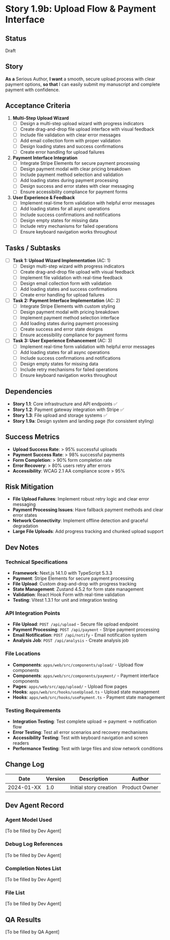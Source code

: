 # Story 1.9b: Upload Flow & Payment Interface

## Status
Draft

## Story
**As a** Serious Author,
**I want** a smooth, secure upload process with clear payment options,
**so that** I can easily submit my manuscript and complete payment with confidence.

## Acceptance Criteria

1. **Multi-Step Upload Wizard**
   - [ ] Design a multi-step upload wizard with progress indicators
   - [ ] Create drag-and-drop file upload interface with visual feedback
   - [ ] Include file validation with clear error messages
   - [ ] Add email collection form with proper validation
   - [ ] Design loading states and success confirmations
   - [ ] Create error handling for upload failures

2. **Payment Interface Integration**
   - [ ] Integrate Stripe Elements for secure payment processing
   - [ ] Design payment modal with clear pricing breakdown
   - [ ] Include payment method selection and validation
   - [ ] Add loading states during payment processing
   - [ ] Design success and error states with clear messaging
   - [ ] Ensure accessibility compliance for payment forms

3. **User Experience & Feedback**
   - [ ] Implement real-time form validation with helpful error messages
   - [ ] Add loading states for all async operations
   - [ ] Include success confirmations and notifications
   - [ ] Design empty states for missing data
   - [ ] Include retry mechanisms for failed operations
   - [ ] Ensure keyboard navigation works throughout

## Tasks / Subtasks

- [ ] **Task 1: Upload Wizard Implementation** (AC: 1)
  - [ ] Design multi-step wizard with progress indicators
  - [ ] Create drag-and-drop file upload with visual feedback
  - [ ] Implement file validation with real-time feedback
  - [ ] Design email collection form with validation
  - [ ] Add loading states and success confirmations
  - [ ] Create error handling for upload failures

- [ ] **Task 2: Payment Interface Implementation** (AC: 2)
  - [ ] Integrate Stripe Elements with custom styling
  - [ ] Design payment modal with pricing breakdown
  - [ ] Implement payment method selection interface
  - [ ] Add loading states during payment processing
  - [ ] Create success and error state designs
  - [ ] Ensure accessibility compliance for payment forms

- [ ] **Task 3: User Experience Enhancement** (AC: 3)
  - [ ] Implement real-time form validation with helpful error messages
  - [ ] Add loading states for all async operations
  - [ ] Include success confirmations and notifications
  - [ ] Design empty states for missing data
  - [ ] Include retry mechanisms for failed operations
  - [ ] Ensure keyboard navigation works throughout

## Dependencies
- **Story 1.1**: Core infrastructure and API endpoints ✅
- **Story 1.2**: Payment gateway integration with Stripe ✅
- **Story 1.3**: File upload and storage systems ✅
- **Story 1.9a**: Design system and landing page (for consistent styling)

## Success Metrics
- **Upload Success Rate**: > 95% successful uploads
- **Payment Success Rate**: > 98% successful payments
- **Form Completion**: > 90% form completion rate
- **Error Recovery**: > 80% users retry after errors
- **Accessibility**: WCAG 2.1 AA compliance score > 95%

## Risk Mitigation
- **File Upload Failures**: Implement robust retry logic and clear error messaging
- **Payment Processing Issues**: Have fallback payment methods and clear error states
- **Network Connectivity**: Implement offline detection and graceful degradation
- **Large File Uploads**: Add progress tracking and chunked upload support

## Dev Notes

### Technical Specifications
- **Framework**: Next.js 14.1.0 with TypeScript 5.3.3
- **Payment**: Stripe Elements for secure payment processing
- **File Upload**: Custom drag-and-drop with progress tracking
- **State Management**: Zustand 4.5.2 for form state management
- **Validation**: React Hook Form with real-time validation
- **Testing**: Vitest 1.3.1 for unit and integration testing

### API Integration Points
- **File Upload**: `POST /api/upload` - Secure file upload endpoint
- **Payment Processing**: `POST /api/payment` - Stripe payment processing
- **Email Notification**: `POST /api/notify` - Email notification system
- **Analysis Job**: `POST /api/analysis` - Create analysis job

### File Locations
- **Components**: `apps/web/src/components/upload/` - Upload flow components
- **Components**: `apps/web/src/components/payment/` - Payment interface components
- **Pages**: `apps/web/src/app/upload/` - Upload flow pages
- **Hooks**: `apps/web/src/hooks/useUpload.ts` - Upload state management
- **Hooks**: `apps/web/src/hooks/usePayment.ts` - Payment state management

### Testing Requirements
- **Integration Testing**: Test complete upload → payment → notification flow
- **Error Testing**: Test all error scenarios and recovery mechanisms
- **Accessibility Testing**: Test with keyboard navigation and screen readers
- **Performance Testing**: Test with large files and slow network conditions

## Change Log

| Date | Version | Description | Author |
|------|---------|-------------|--------|
| 2024-01-XX | 1.0 | Initial story creation | Product Owner |

## Dev Agent Record

### Agent Model Used
[To be filled by Dev Agent]

### Debug Log References
[To be filled by Dev Agent]

### Completion Notes List
[To be filled by Dev Agent]

### File List
[To be filled by Dev Agent]

## QA Results
[To be filled by QA Agent] 